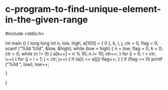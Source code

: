 # c-program-to-find-unique-element-in-the-given-range
#include <stdio.h>

int main ()
{
  long long int n, low, high, a[100] = { 0 }, k, i, j, ctr = 0, flag = 0;
  scanf ("%lld %lld", &low, &high);
  while (low < high)
    {
      n = low;
      flag = 0;
      k = 0;
      ctr = 0;
      while (n != 0)
	{
	  a[k++] = n % 10;
	  n /= 10;
	  ctr++;
	}
      for (i = 0; i < ctr; i++)
	{
	  for (j = i + 1; j < ctr; j++)
	    {
	      if (a[i] == a[j])
		flag++;
	    }
	}
      if (flag == 0)
	printf ("%lld ", low);
      low++;

    }
}
